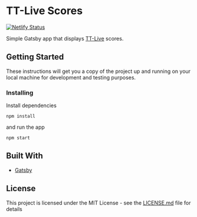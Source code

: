 # TT-Live Scores

[![Netlify Status](https://api.netlify.com/api/v1/badges/1d53a25c-47d1-49a8-9e72-66eac2036ae7/deploy-status)](https://app.netlify.com/sites/tt-live-scores/deploys)

Simple Gatsby app that displays [TT-Live](https://bettv.tischtennislive.de/) scores.

## Getting Started

These instructions will get you a copy of the project up and running on your local machine for development and testing purposes.

### Installing

Install dependencies

```
npm install
```

and run the app

```
npm start
```

## Built With

- [Gatsby](https://www.gatsbyjs.org/)

## License

This project is licensed under the MIT License - see the [LICENSE.md](LICENSE.md) file for details
